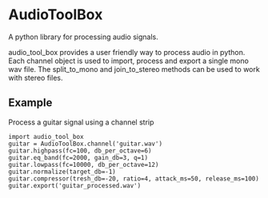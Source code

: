 # AudioToolBox
A python library for processing audio signals.

audio_tool_box provides a user friendly way to process audio in python.
Each channel object is used to import, process and export a single mono wav file.
The split_to_mono and join_to_stereo methods can be used to work with stereo files.

Example
--
Process a guitar signal using a channel strip

    import audio_tool_box
    guitar = AudioToolBox.channel('guitar.wav')
    guitar.highpass(fc=100, db_per_octave=6)
    guitar.eq_band(fc=2000, gain_db=3, q=1)
    guitar.lowpass(fc=10000, db_per_octave=12)
    guitar.normalize(target_db=-1)
    guitar.compressor(tresh_db=-20, ratio=4, attack_ms=50, release_ms=100)
    guitar.export('guitar_processed.wav')
